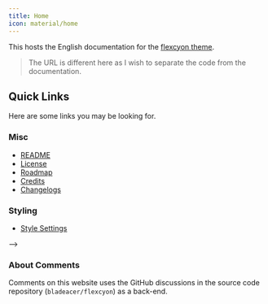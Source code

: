 ```yaml
---
title: Home
icon: material/home
---
```


This hosts the English documentation for the [flexcyon theme](https://github.com/bladeacer/flexcyon). 
> The URL is different here as I wish to separate the code from the documentation.

## Quick Links
Here are some links you may be looking for.

### Misc
- [README](./README/index.md)
- [License](./README/license.md)
- [Roadmap](./README/roadmap.md)
- [Credits](./credits/index.md)
- [Changelogs](./changelogs/index.md)

### Styling
- [Style Settings](./Styling/Style-Settings/index.md)

<!-- > If there is documentation for features not currently in the theme, there are plans to include them in the next update. --> -->

### About Comments
Comments on this website uses the GitHub discussions in the source code repository (`bladeacer/flexcyon`) as a back-end.
